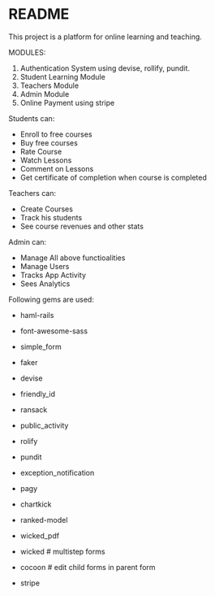 # README

This project is a platform for online learning and teaching. 

MODULES:
1. Authentication System using devise, rollify, pundit.
2. Student Learning Module
3. Teachers Module
4. Admin Module
5. Online Payment using stripe


Students can: 

* Enroll to free courses
* Buy free courses
* Rate Course
* Watch Lessons
* Comment on Lessons
* Get certificate of completion when course is completed

Teachers can:

* Create Courses
* Track his students
* See course revenues and other stats 

Admin can:

* Manage All above functioalities
* Manage Users
* Tracks App Activity 
* Sees Analytics


Following gems are used:

* haml-rails

* font-awesome-sass

* simple_form

* faker

* devise

* friendly_id

* ransack

* public_activity

* rolify

* pundit

* exception_notification

* pagy

* chartkick

* ranked-model

* wicked_pdf

* wicked # multistep forms

* cocoon # edit child forms in parent form

* stripe
